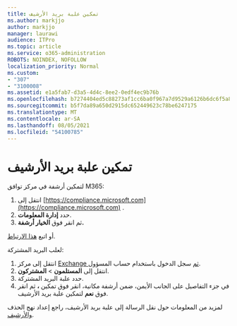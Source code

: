 ```yaml
---
title: تمكين علبة بريد الأرشيف
ms.author: markjjo
author: markjjo
manager: laurawi
audience: ITPro
ms.topic: article
ms.service: o365-administration
ROBOTS: NOINDEX, NOFOLLOW
localization_priority: Normal
ms.custom:
- "307"
- "3100008"
ms.assetid: e1a5fab7-d3a5-4d4c-8ee2-0edf4ec9b76b
ms.openlocfilehash: b7274404ed5c88273af1cc6ba0f967a7d9529a6126b6dc6f5a8e9561f0b77418
ms.sourcegitcommit: b5f7da89a650d2915dc652449623c78be6247175
ms.translationtype: MT
ms.contentlocale: ar-SA
ms.lasthandoff: 08/05/2021
ms.locfileid: "54100785"
---
```

# <a name="enable-an-archive-mailbox"></a>تمكين علبة بريد الأرشيف

لتمكين أرشفة في مركز توافق M365:

1. انتقل إلى [https://compliance.microsoft.com](https://compliance.microsoft.com) .
2. حدد **إدارة المعلومات**.
3. ثم انقر فوق **الخيار أرشفة.**

أو اتبع [هذا الارتباط](https://sip.compliance.microsoft.com/informationgovernance?viewid=archive).  

لعلب البريد المشتركة:

1. انتقل إلى مركز [Exchange ثم](https://outlook.office365.com/ecp) سجل الدخول باستخدام حساب المسؤول.
2. انتقل إلى **المستلمون**  >  **المشتركون**.
3. حدد علبة البريد المشتركة.
4. في جزء التفاصيل على الجانب الأيمن، ضمن أرشفة مكانية، انقر فوق تمكين **،** ثم انقر فوق  **نعم** لتمكين علبة بريد الأرشيف.

لمزيد من المعلومات حول نقل الرسالة إلى علبة بريد الأرشيف، راجع إعداد نهج الحذف [والأرشيف](https://docs.microsoft.com//office365/securitycompliance/set-up-an-archive-and-deletion-policy-for-mailboxes).
